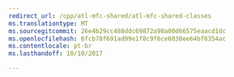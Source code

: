 ```yaml
---
redirect_url: /cpp/atl-mfc-shared/atl-mfc-shared-classes
ms.translationtype: MT
ms.sourcegitcommit: 26e4b29cc488ddc69872a90a00d66575eaacd1dc
ms.openlocfilehash: 6fcb78f691ad99e1f8c9f6ce6030ee64bf8354ac
ms.contentlocale: pt-br
ms.lasthandoff: 10/10/2017

---
```


